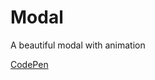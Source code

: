 # Modal

A beautiful modal with animation

[CodePen](https://codepen.io/elsayed-ahmed/pen/ExQGgMj?editors=0110)
